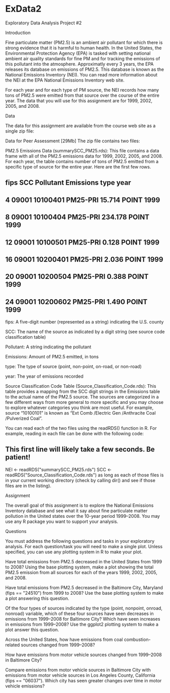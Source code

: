 # ExData2
Exploratory Data Analysis Project #2

Introduction

Fine particulate matter (PM2.5) is an ambient air pollutant for which there is strong evidence that it is harmful to 
human health. In the United States, the Environmental Protection Agency (EPA) is tasked with setting national ambient 
air quality standards for fine PM and for tracking the emissions of this pollutant into the atmosphere. Approximatly 
every 3 years, the EPA releases its database on emissions of PM2.5. This database is known as the National Emissions 
Inventory (NEI). You can read more information about the NEI at the EPA National Emissions Inventory web site.

For each year and for each type of PM source, the NEI records how many tons of PM2.5 were emitted from that source over 
the course of the entire year. The data that you will use for this assignment are for 1999, 2002, 2005, and 2008.

Data

The data for this assignment are available from the course web site as a single zip file:

Data for Peer Assessment [29Mb]
The zip file contains two files:

PM2.5 Emissions Data (summarySCC_PM25.rds): This file contains a data frame with all of the PM2.5 emissions data for 
1999, 2002, 2005, and 2008. For each year, the table contains number of tons of PM2.5 emitted from a specific type of source 
for the entire year. Here are the first few rows.

##     fips      SCC Pollutant Emissions  type year
## 4  09001 10100401  PM25-PRI    15.714 POINT 1999
## 8  09001 10100404  PM25-PRI   234.178 POINT 1999
## 12 09001 10100501  PM25-PRI     0.128 POINT 1999
## 16 09001 10200401  PM25-PRI     2.036 POINT 1999
## 20 09001 10200504  PM25-PRI     0.388 POINT 1999
## 24 09001 10200602  PM25-PRI     1.490 POINT 1999
fips: A five-digit number (represented as a string) indicating the U.S. county

SCC: The name of the source as indicated by a digit string (see source code classification table)

Pollutant: A string indicating the pollutant

Emissions: Amount of PM2.5 emitted, in tons

type: The type of source (point, non-point, on-road, or non-road)

year: The year of emissions recorded

Source Classification Code Table (Source_Classification_Code.rds): This table provides a mapping from the SCC digit 
strings in the Emissions table to the actual name of the PM2.5 source. The sources are categorized in a few different ways 
from more general to more specific and you may choose to explore whatever categories you think are most useful. For example, 
source “10100101” is known as “Ext Comb /Electric Gen /Anthracite Coal /Pulverized Coal”.

You can read each of the two files using the readRDS() function in R. For example, reading in each file can be done with 
the following code:

## This first line will likely take a few seconds. Be patient!
NEI <- readRDS("summarySCC_PM25.rds")
SCC <- readRDS("Source_Classification_Code.rds")
as long as each of those files is in your current working directory (check by calling dir() and see if those files are in 
the listing).

Assignment

The overall goal of this assignment is to explore the National Emissions Inventory database and see what it say about fine 
particulate matter pollution in the United states over the 10-year period 1999–2008. You may use any R package you want to 
support your analysis.

Questions

You must address the following questions and tasks in your exploratory analysis. For each question/task you will need to 
make a single plot. Unless specified, you can use any plotting system in R to make your plot.

Have total emissions from PM2.5 decreased in the United States from 1999 to 2008? Using the base plotting system, make a 
plot showing the total PM2.5 emission from all sources for each of the years 1999, 2002, 2005, and 2008.

Have total emissions from PM2.5 decreased in the Baltimore City, Maryland (fips == "24510") from 1999 to 2008? Use the base 
plotting system to make a plot answering this question.

Of the four types of sources indicated by the type (point, nonpoint, onroad, nonroad) variable, which of these four sources 
have seen decreases in emissions from 1999–2008 for Baltimore City? Which have seen increases in emissions from 1999–2008? 
Use the ggplot2 plotting system to make a plot answer this question.

Across the United States, how have emissions from coal combustion-related sources changed from 1999–2008?

How have emissions from motor vehicle sources changed from 1999–2008 in Baltimore City?

Compare emissions from motor vehicle sources in Baltimore City with emissions from motor vehicle sources in Los Angeles 
County, California (fips == "06037"). Which city has seen greater changes over time in motor vehicle emissions?

